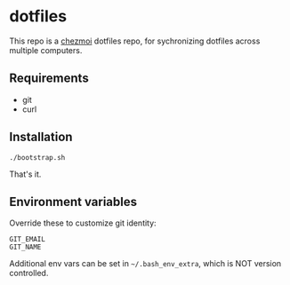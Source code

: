 # dotfiles

This repo is a [chezmoi] dotfiles repo, for sychronizing dotfiles across multiple computers.

## Requirements

 - git
 - curl

## Installation

```
./bootstrap.sh
```

That's it.

## Environment variables

Override these to customize git identity:

```
GIT_EMAIL
GIT_NAME
```

Additional env vars can be set in `~/.bash_env_extra`,
which is NOT version controlled.

[chezmoi]:https://www.chezmoi.io
